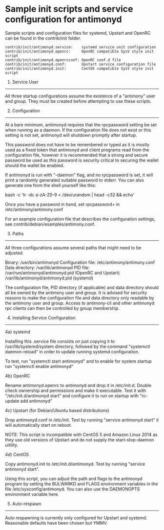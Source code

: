 Sample init scripts and service configuration for antimonyd
==========================================================

Sample scripts and configuration files for systemd, Upstart and OpenRC
can be found in the contrib/init folder.

    contrib/init/antimonyd.service:    systemd service unit configuration
    contrib/init/antimonyd.openrc:     OpenRC compatible SysV style init script
    contrib/init/antimonyd.openrcconf: OpenRC conf.d file
    contrib/init/antimonyd.conf:       Upstart service configuration file
    contrib/init/antimonyd.init:       CentOS compatible SysV style init script

1. Service User
---------------------------------

All three startup configurations assume the existence of a "antimony" user
and group.  They must be created before attempting to use these scripts.

2. Configuration
---------------------------------

At a bare minimum, antimonyd requires that the rpcpassword setting be set
when running as a daemon.  If the configuration file does not exist or this
setting is not set, antimonyd will shutdown promptly after startup.

This password does not have to be remembered or typed as it is mostly used
as a fixed token that antimonyd and client programs read from the configuration
file, however it is recommended that a strong and secure password be used
as this password is security critical to securing the wallet should the
wallet be enabled.

If antimonyd is run with "-daemon" flag, and no rpcpassword is set, it will
print a randomly generated suitable password to stderr.  You can also
generate one from the shell yourself like this:

bash -c 'tr -dc a-zA-Z0-9 < /dev/urandom | head -c32 && echo'

Once you have a password in hand, set rpcpassword= in /etc/antimony/antimony.conf

For an example configuration file that describes the configuration settings,
see contrib/debian/examples/antimony.conf.

3. Paths
---------------------------------

All three configurations assume several paths that might need to be adjusted.

Binary:              /usr/bin/antimonyd
Configuration file:  /etc/antimony/antimony.conf
Data directory:      /var/lib/antimonyd
PID file:            /var/run/antimonyd/antimonyd.pid (OpenRC and Upstart)
                     /var/lib/antimonyd/antimonyd.pid (systemd)

The configuration file, PID directory (if applicable) and data directory
should all be owned by the antimony user and group.  It is advised for security
reasons to make the configuration file and data directory only readable by the
antimony user and group.  Access to antimony-cli and other antimonyd rpc clients
can then be controlled by group membership.

4. Installing Service Configuration
-----------------------------------

4a) systemd

Installing this .service file consists on just copying it to
/usr/lib/systemd/system directory, followed by the command
"systemctl daemon-reload" in order to update running systemd configuration.

To test, run "systemctl start antimonyd" and to enable for system startup run
"systemctl enable antimonyd"

4b) OpenRC

Rename antimonyd.openrc to antimonyd and drop it in /etc/init.d.  Double
check ownership and permissions and make it executable.  Test it with
"/etc/init.d/antimonyd start" and configure it to run on startup with
"rc-update add antimonyd"

4c) Upstart (for Debian/Ubuntu based distributions)

Drop antimonyd.conf in /etc/init.  Test by running "service antimonyd start"
it will automatically start on reboot.

NOTE: This script is incompatible with CentOS 5 and Amazon Linux 2014 as they
use old versions of Upstart and do not supply the start-stop-daemon uitility.

4d) CentOS

Copy antimonyd.init to /etc/init.d/antimonyd. Test by running "service antimonyd start".

Using this script, you can adjust the path and flags to the antimonyd program by
setting the BULWARKD and FLAGS environment variables in the file
/etc/sysconfig/antimonyd. You can also use the DAEMONOPTS environment variable here.

5. Auto-respawn
-----------------------------------

Auto respawning is currently only configured for Upstart and systemd.
Reasonable defaults have been chosen but YMMV.
